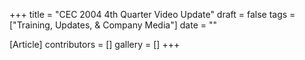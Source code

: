 +++
title = "CEC 2004 4th Quarter Video Update"
draft = false
tags = ["Training, Updates, & Company Media"]
date = ""

[Article]
contributors = []
gallery = []
+++